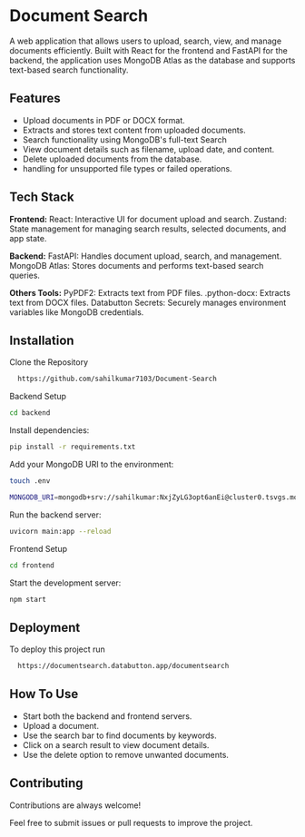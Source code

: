 
# Document Search

A web application that allows users to upload, search, view, and manage documents efficiently. Built with React for the frontend and FastAPI for the backend, the application uses MongoDB Atlas as the database and supports text-based search functionality.




## Features

- Upload documents in PDF or DOCX format.
- Extracts and stores text content from uploaded documents.
- Search functionality using MongoDB's full-text Search
- View document details such as filename, upload date, and    content.
-  Delete uploaded documents from the database.
-  handling for unsupported file types or failed operations.



## Tech Stack

**Frontend:** React: Interactive UI for document upload and search.
Zustand: State management for managing search results, selected documents, and app state.

**Backend:** FastAPI: Handles document upload, search, and management.
MongoDB Atlas: Stores documents and performs text-based search queries.

**Others Tools:** PyPDF2: Extracts text from PDF files.
.python-docx: Extracts text from DOCX files.
Databutton Secrets: Securely manages environment variables like MongoDB credentials.


## Installation

 Clone the Repository

```bash
  https://github.com/sahilkumar7103/Document-Search


```  
 Backend Setup
    
```bash   
cd backend
```  
Install dependencies:
```bash   
pip install -r requirements.txt

```   
Add your MongoDB URI to the environment: 

```bash   
touch .env

``` 


```bash   
MONGODB_URI=mongodb+srv://sahilkumar:NxjZyLG3opt6anEi@cluster0.tsvgs.mongodb.net/test

``` 
Run the backend server:

```bash   
uvicorn main:app --reload

```   
Frontend Setup

```bash   
cd frontend

```  
Start the development server:
```bash   
npm start

```
## Deployment

To deploy this project run

```bash
  https://documentsearch.databutton.app/documentsearch
```


## How To Use

- Start both the backend and frontend servers.
-  Upload a document.
- Use the search bar to find documents by keywords.
- Click on a search result to view document details. 
- Use the delete option to remove unwanted documents.


## Contributing

Contributions are always welcome!

Feel free to submit issues or pull requests to improve the project.


